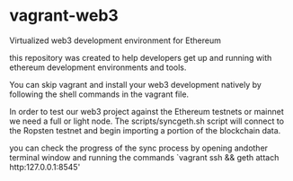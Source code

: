
# vagrant-web3

Virtualized web3 development environment for Ethereum

this repository was created to help developers get up and running with ethereum development environments and tools.  

You can skip vagrant and install your web3 development natively by following the shell commands in the vagrant file.  

In order to test our web3 project against the Ethereum testnets or mainnet we need a full or light node. The scripts/syncgeth.sh script will connect to the Ropsten testnet and begin importing a portion of the blockchain data. 

you can check the progress of the sync process by opening andother terminal window and running the commands `vagrant ssh && geth attach http:127.0.0.1:8545'